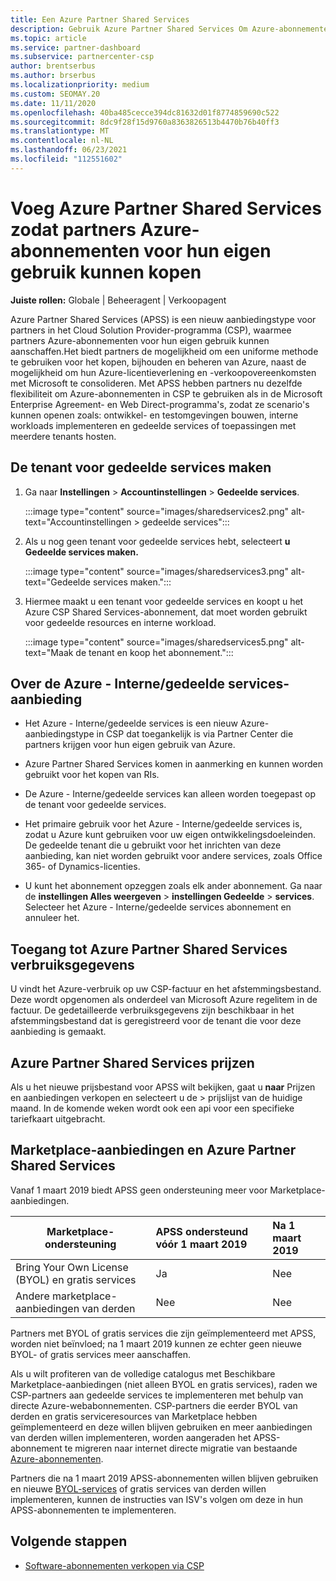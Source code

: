 ```yaml
---
title: Een Azure Partner Shared Services
description: Gebruik Azure Partner Shared Services Om Azure-abonnementen voor uw eigen gebruik te kopen en om een uniforme methode te hebben voor het kopen, bijhouden en beheren van Azure.
ms.topic: article
ms.service: partner-dashboard
ms.subservice: partnercenter-csp
author: brentserbus
ms.author: brserbus
ms.localizationpriority: medium
ms.custom: SEOMAY.20
ms.date: 11/11/2020
ms.openlocfilehash: 40ba485cecce394dc81632d01f8774859690c522
ms.sourcegitcommit: 8dc9f28f15d9760a8363826513b4470b76b40ff3
ms.translationtype: MT
ms.contentlocale: nl-NL
ms.lasthandoff: 06/23/2021
ms.locfileid: "112551602"
---
```

# <a name="add-azure-partner-shared-services-so-partners-can-buy-azure-subscriptions-for-their-own-use"></a>Voeg Azure Partner Shared Services zodat partners Azure-abonnementen voor hun eigen gebruik kunnen kopen

**Juiste rollen:** Globale | Beheeragent | Verkoopagent

Azure Partner Shared Services (APSS) is een nieuw aanbiedingstype voor partners in het Cloud Solution Provider-programma (CSP), waarmee partners Azure-abonnementen voor hun eigen gebruik kunnen aanschaffen.Het biedt partners de mogelijkheid om een uniforme methode te gebruiken voor het kopen, bijhouden en beheren van Azure, naast de mogelijkheid om hun Azure-licentieverlening en -verkoopovereenkomsten met Microsoft te consolideren. Met APSS hebben partners nu dezelfde flexibiliteit om Azure-abonnementen in CSP te gebruiken als in de Microsoft Enterprise Agreement- en Web Direct-programma's, zodat ze scenario's kunnen openen zoals: ontwikkel- en testomgevingen bouwen, interne workloads implementeren en gedeelde services of toepassingen met meerdere tenants hosten.  

## <a name="create-the-shared-services-tenant"></a>De tenant voor gedeelde services maken

1. Ga naar **Instellingen**  >  **Accountinstellingen**  >  **Gedeelde services**.

   :::image type="content" source="images/sharedservices2.png" alt-text="Accountinstellingen > gedeelde services":::

2. Als u nog geen tenant voor gedeelde services hebt, selecteert **u Gedeelde services maken.**

   :::image type="content" source="images/sharedservices3.png" alt-text="Gedeelde services maken.":::

3. Hiermee maakt u een tenant voor gedeelde services en koopt u het Azure CSP Shared Services-abonnement, dat moet worden gebruikt voor gedeelde resources en interne workload.

   :::image type="content" source="images/sharedservices5.png" alt-text="Maak de tenant en koop het abonnement.":::

## <a name="about-the-azure--internalshared-services-offer"></a>Over de Azure - Interne/gedeelde services-aanbieding

- Het Azure - Interne/gedeelde services is een nieuw Azure-aanbiedingstype in CSP dat toegankelijk is via Partner Center die partners krijgen voor hun eigen gebruik van Azure.

- Azure Partner Shared Services komen in aanmerking en kunnen worden gebruikt voor het kopen van RIs.

- De Azure - Interne/gedeelde services kan alleen worden toegepast op de tenant voor gedeelde services.

- Het primaire gebruik voor het Azure - Interne/gedeelde services is, zodat u Azure kunt gebruiken voor uw eigen ontwikkelingsdoeleinden. De gedeelde tenant die u gebruikt voor het inrichten van deze aanbieding, kan niet worden gebruikt voor andere services, zoals Office 365- of Dynamics-licenties.

- U kunt het abonnement opzeggen zoals elk ander abonnement. Ga naar de **instellingen Alles weergeven**  >  **instellingen Gedeelde**  >  **services**. Selecteer het Azure - Interne/gedeelde services abonnement en annuleer het.

## <a name="accessing-azure-partner-shared-services-consumption-details"></a>Toegang tot Azure Partner Shared Services verbruiksgegevens

U vindt het Azure-verbruik op uw CSP-factuur en het afstemmingsbestand. Deze wordt opgenomen als onderdeel van Microsoft Azure regelitem in de factuur. De gedetailleerde verbruiksgegevens zijn beschikbaar in het afstemmingsbestand dat is geregistreerd voor de tenant die voor deze aanbieding is gemaakt.

## <a name="azure-partner-shared-services-pricing"></a>Azure Partner Shared Services prijzen

Als u het nieuwe prijsbestand voor APSS wilt bekijken, gaat u **naar** Prijzen en aanbiedingen verkopen en selecteert u de  >   prijslijst van de huidige maand. In de komende weken wordt ook een api voor een specifieke tariefkaart uitgebracht.

## <a name="marketplace-offers-and-azure-partner-shared-services"></a>Marketplace-aanbiedingen en Azure Partner Shared Services

Vanaf 1 maart 2019 biedt APSS geen ondersteuning meer voor Marketplace-aanbiedingen.

|**Marketplace-ondersteuning**   |**APSS ondersteund vóór 1 maart 2019**|**Na 1 maart 2019**|
|---------------------------|:----------------------------|:-------------------|
|Bring Your Own License (BYOL) en gratis services   | Ja   | Nee|
|Andere marketplace-aanbiedingen van derden   | Nee   |Nee|

Partners met BYOL of gratis services die zijn geïmplementeerd met APSS, worden niet beïnvloed; na 1 maart 2019 kunnen ze echter geen nieuwe BYOL- of gratis services meer aanschaffen.

Als u wilt profiteren van de volledige catalogus met Beschikbare Marketplace-aanbiedingen (niet alleen BYOL en gratis services), raden we CSP-partners aan gedeelde services te implementeren met behulp van directe Azure-webabonnementen.  CSP-partners die eerder BYOL van derden en gratis serviceresources van Marketplace hebben geïmplementeerd en deze willen blijven gebruiken en meer aanbiedingen van derden willen implementeren, worden aangeraden het APSS-abonnement te migreren naar internet directe migratie van bestaande [Azure-abonnementen](/azure/cloud-solution-provider/migration/migration#migrating-existing-azure-subscriptions).

Partners die na 1 maart 2019 APSS-abonnementen willen blijven gebruiken en nieuwe [BYOL-services](https://azuremarketplace.microsoft.com/marketplace/apps?filters=byol) of gratis services van derden willen implementeren, kunnen de instructies van ISV's volgen om deze in hun APSS-abonnementen te implementeren.

## <a name="next-steps"></a>Volgende stappen

- [Software-abonnementen verkopen via CSP](csp-software-subscriptions.md)